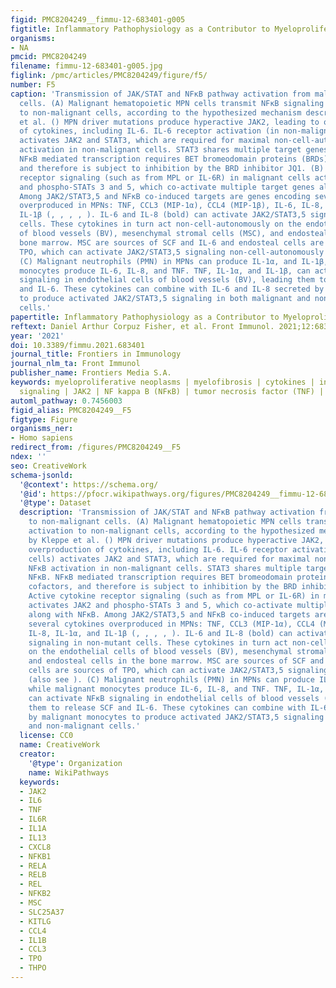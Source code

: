 ```yaml
---
figid: PMC8204249__fimmu-12-683401-g005
figtitle: Inflammatory Pathophysiology as a Contributor to Myeloproliferative Neoplasms
organisms:
- NA
pmcid: PMC8204249
filename: fimmu-12-683401-g005.jpg
figlink: /pmc/articles/PMC8204249/figure/f5/
number: F5
caption: 'Transmission of JAK/STAT and NFκB pathway activation from malignant to non-malignant
  cells. (A) Malignant hematopoietic MPN cells transmit NFκB signaling activation
  to non-malignant cells, according to the hypothesized mechanism described by Kleppe
  et al. () MPN driver mutations produce hyperactive JAK2, leading to overproduction
  of cytokines, including IL-6. IL-6 receptor activation (in non-malignant cells)
  activates JAK2 and STAT3, which are required for maximal non-cell-autonomous NFκB
  activation in non-malignant cells. STAT3 shares multiple target genes with NFκB.
  NFκB mediated transcription requires BET bromeodomain proteins (BRDs) as cofactors,
  and therefore is subject to inhibition by the BRD inhibitor JQ1. (B) Active cytokine
  receptor signaling (such as from MPL or IL-6R) in malignant cells activates JAK2
  and phospho-STATs 3 and 5, which co-activate multiple target genes along with NFκB.
  Among JAK2/STAT3,5 and NFκB co-induced targets are genes encoding several cytokines
  overproduced in MPNs: TNF, CCL3 (MIP-1α), CCL4 (MIP-1β), IL-6, IL-8, IL-1α, and
  IL-1β (, , , , ). IL-6 and IL-8 (bold) can activate JAK2/STAT3,5 signaling in non-mutant
  cells. These cytokines in turn act non-cell-autonomously on the endothelial cells
  of blood vessels (BV), mesenchymal stromal cells (MSC), and endosteal cells in the
  bone marrow. MSC are sources of SCF and IL-6 and endosteal cells are sources of
  TPO, which can activate JAK2/STAT3,5 signaling non-cell-autonomously (also see ).
  (C) Malignant neutrophils (PMN) in MPNs can produce IL-1α, and IL-1β, while malignant
  monocytes produce IL-6, IL-8, and TNF. TNF, IL-1α, and IL-1β, can activate NFκB
  signaling in endothelial cells of blood vessels (BV), leading them to release SCF
  and IL-6. These cytokines can combine with IL-6 and IL-8 secreted by malignant monocytes
  to produce activated JAK2/STAT3,5 signaling in both malignant and non-malignant
  cells.'
papertitle: Inflammatory Pathophysiology as a Contributor to Myeloproliferative Neoplasms.
reftext: Daniel Arthur Corpuz Fisher, et al. Front Immunol. 2021;12:683401.
year: '2021'
doi: 10.3389/fimmu.2021.683401
journal_title: Frontiers in Immunology
journal_nlm_ta: Front Immunol
publisher_name: Frontiers Media S.A.
keywords: myeloproliferative neoplasms | myelofibrosis | cytokines | intracellular
  signaling | JAK2 | NF kappa B (NFκB) | tumor necrosis factor (TNF) | Ruxolitinib
automl_pathway: 0.7456003
figid_alias: PMC8204249__F5
figtype: Figure
organisms_ner:
- Homo sapiens
redirect_from: /figures/PMC8204249__F5
ndex: ''
seo: CreativeWork
schema-jsonld:
  '@context': https://schema.org/
  '@id': https://pfocr.wikipathways.org/figures/PMC8204249__fimmu-12-683401-g005.html
  '@type': Dataset
  description: 'Transmission of JAK/STAT and NFκB pathway activation from malignant
    to non-malignant cells. (A) Malignant hematopoietic MPN cells transmit NFκB signaling
    activation to non-malignant cells, according to the hypothesized mechanism described
    by Kleppe et al. () MPN driver mutations produce hyperactive JAK2, leading to
    overproduction of cytokines, including IL-6. IL-6 receptor activation (in non-malignant
    cells) activates JAK2 and STAT3, which are required for maximal non-cell-autonomous
    NFκB activation in non-malignant cells. STAT3 shares multiple target genes with
    NFκB. NFκB mediated transcription requires BET bromeodomain proteins (BRDs) as
    cofactors, and therefore is subject to inhibition by the BRD inhibitor JQ1. (B)
    Active cytokine receptor signaling (such as from MPL or IL-6R) in malignant cells
    activates JAK2 and phospho-STATs 3 and 5, which co-activate multiple target genes
    along with NFκB. Among JAK2/STAT3,5 and NFκB co-induced targets are genes encoding
    several cytokines overproduced in MPNs: TNF, CCL3 (MIP-1α), CCL4 (MIP-1β), IL-6,
    IL-8, IL-1α, and IL-1β (, , , , ). IL-6 and IL-8 (bold) can activate JAK2/STAT3,5
    signaling in non-mutant cells. These cytokines in turn act non-cell-autonomously
    on the endothelial cells of blood vessels (BV), mesenchymal stromal cells (MSC),
    and endosteal cells in the bone marrow. MSC are sources of SCF and IL-6 and endosteal
    cells are sources of TPO, which can activate JAK2/STAT3,5 signaling non-cell-autonomously
    (also see ). (C) Malignant neutrophils (PMN) in MPNs can produce IL-1α, and IL-1β,
    while malignant monocytes produce IL-6, IL-8, and TNF. TNF, IL-1α, and IL-1β,
    can activate NFκB signaling in endothelial cells of blood vessels (BV), leading
    them to release SCF and IL-6. These cytokines can combine with IL-6 and IL-8 secreted
    by malignant monocytes to produce activated JAK2/STAT3,5 signaling in both malignant
    and non-malignant cells.'
  license: CC0
  name: CreativeWork
  creator:
    '@type': Organization
    name: WikiPathways
  keywords:
  - JAK2
  - IL6
  - TNF
  - IL6R
  - IL1A
  - IL13
  - CXCL8
  - NFKB1
  - RELA
  - RELB
  - REL
  - NFKB2
  - MSC
  - SLC25A37
  - KITLG
  - CCL4
  - IL1B
  - CCL3
  - TPO
  - THPO
---
```

